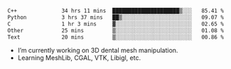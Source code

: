 <!--START_SECTION:waka-->

```txt
C++              34 hrs 11 mins  █████████████████████▒░░░   85.41 %
Python           3 hrs 37 mins   ██▒░░░░░░░░░░░░░░░░░░░░░░   09.07 %
C                1 hr 3 mins     ▓░░░░░░░░░░░░░░░░░░░░░░░░   02.65 %
Other            25 mins         ▒░░░░░░░░░░░░░░░░░░░░░░░░   01.08 %
Text             20 mins         ▒░░░░░░░░░░░░░░░░░░░░░░░░   00.86 %
```

<!--END_SECTION:waka-->

<!--
**0x11111111/0x11111111** is a ✨ _special_ ✨ repository because its `README.md` (this file) appears on your GitHub profile.

Here are some ideas to get you started:

- 🔭 I’m currently working on ...
- 🌱 I’m currently learning ...
- 👯 I’m looking to collaborate on ...
- 🤔 I’m looking for help with ...
- 💬 Ask me about ...
- 📫 How to reach me: ...
- 😄 Pronouns: ...
- ⚡ Fun fact: ...
-->
- I’m currently working on 3D dental mesh manipulation.
- Learning MeshLib, CGAL, VTK, Libigl, etc.
